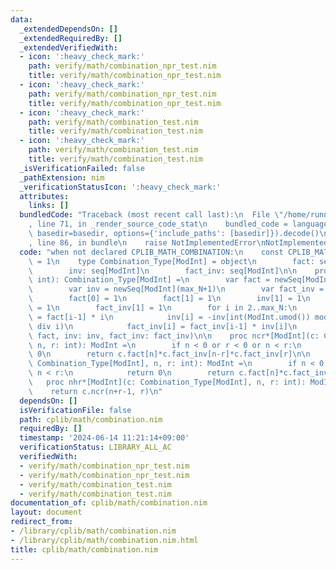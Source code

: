 ```yaml
---
data:
  _extendedDependsOn: []
  _extendedRequiredBy: []
  _extendedVerifiedWith:
  - icon: ':heavy_check_mark:'
    path: verify/math/combination_npr_test.nim
    title: verify/math/combination_npr_test.nim
  - icon: ':heavy_check_mark:'
    path: verify/math/combination_npr_test.nim
    title: verify/math/combination_npr_test.nim
  - icon: ':heavy_check_mark:'
    path: verify/math/combination_test.nim
    title: verify/math/combination_test.nim
  - icon: ':heavy_check_mark:'
    path: verify/math/combination_test.nim
    title: verify/math/combination_test.nim
  _isVerificationFailed: false
  _pathExtension: nim
  _verificationStatusIcon: ':heavy_check_mark:'
  attributes:
    links: []
  bundledCode: "Traceback (most recent call last):\n  File \"/home/runner/.local/lib/python3.10/site-packages/onlinejudge_verify/documentation/build.py\"\
    , line 71, in _render_source_code_stat\n    bundled_code = language.bundle(stat.path,\
    \ basedir=basedir, options={'include_paths': [basedir]}).decode()\n  File \"/home/runner/.local/lib/python3.10/site-packages/onlinejudge_verify/languages/nim.py\"\
    , line 86, in bundle\n    raise NotImplementedError\nNotImplementedError\n"
  code: "when not declared CPLIB_MATH_COMBINATION:\n    const CPLIB_MATH_COMBINATION*\
    \ = 1\n    type Combination_Type[ModInt] = object\n        fact: seq[ModInt]\n\
    \        inv: seq[ModInt]\n        fact_inv: seq[ModInt]\n\n    proc initCombination*[ModInt](max_N:\
    \ int): Combination_Type[ModInt] =\n        var fact = newSeq[ModInt](max_N+1)\n\
    \        var inv = newSeq[ModInt](max_N+1)\n        var fact_inv = newSeq[ModInt](max_N+1)\n\
    \        fact[0] = 1\n        fact[1] = 1\n        inv[1] = 1\n        fact_inv[0]\
    \ = 1\n        fact_inv[1] = 1\n        for i in 2..max_N:\n            fact[i]\
    \ = fact[i-1] * i\n            inv[i] = -inv[int(ModInt.umod()) mod i]*(int(ModInt.umod())\
    \ div i)\n            fact_inv[i] = fact_inv[i-1] * inv[i]\n        result = Combination_Type[ModInt](fact:\
    \ fact, inv: inv, fact_inv: fact_inv)\n\n    proc ncr*[ModInt](c: Combination_Type[ModInt],\
    \ n, r: int): ModInt =\n        if n < 0 or r < 0 or n < r:\n            return\
    \ 0\n        return c.fact[n]*c.fact_inv[n-r]*c.fact_inv[r]\n\n    proc npr*[ModInt](c:\
    \ Combination_Type[ModInt], n, r: int): ModInt =\n        if n < 0 or r < 0 or\
    \ n < r:\n            return 0\n        return c.fact[n]*c.fact_inv[n-r]\n\n \
    \   proc nhr*[ModInt](c: Combination_Type[ModInt], n, r: int): ModInt =\n    \
    \    return c.ncr(n+r-1, r)\n"
  dependsOn: []
  isVerificationFile: false
  path: cplib/math/combination.nim
  requiredBy: []
  timestamp: '2024-06-14 11:21:14+09:00'
  verificationStatus: LIBRARY_ALL_AC
  verifiedWith:
  - verify/math/combination_npr_test.nim
  - verify/math/combination_npr_test.nim
  - verify/math/combination_test.nim
  - verify/math/combination_test.nim
documentation_of: cplib/math/combination.nim
layout: document
redirect_from:
- /library/cplib/math/combination.nim
- /library/cplib/math/combination.nim.html
title: cplib/math/combination.nim
---
```

